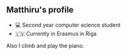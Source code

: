 ## Matthiru's profile

- 💻 Second year computer science student
- 🇱🇻 Currently in Erasmus in Riga

Also I climb and play the piano.
